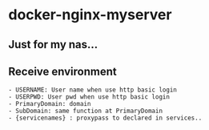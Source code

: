 # docker-nginx-myserver
Just for my nas...
----
## Receive environment
    
    - USERNAME: User name when use http basic login
    - USERPWD: User pwd when use http basic login
    - PrimaryDomain: domain
    - SubDomain: same function at PrimaryDomain
    - {servicenames} : proxypass to declared in services..
